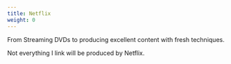 ```yaml
---
title: Netflix
weight: 0
---
```


From Streaming DVDs to producing excellent content with fresh techniques.

Not everything I link will be produced by Netflix.
